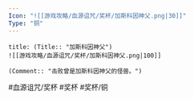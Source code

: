 ```yaml
---
Icon: "![[游戏攻略/血源诅咒/奖杯/加斯科因神父.png|30]]"
Type: "铜"
---
```

```ad-common-bronze-trophy
title: (Title:: "加斯科因神父")
![[游戏攻略/血源诅咒/奖杯/加斯科因神父.png|100]]

(Comment:: "击败曾是加斯科因神父的怪兽。")
```

#血源诅咒/奖杯 #奖杯 #奖杯/铜
